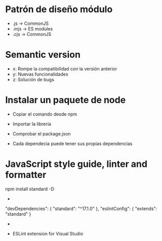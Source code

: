 # Patrón de diseño módulo

- .js -> CommonJS
- .mjs -> ES modules
- .cjs -> CommonJS

# Semantic version

- x: Rompe la compatibilidad con la versión anterior
- y: Nuevas funcionalidades
- z: Solución de bugs

# Instalar un paquete de node

- Copiar el comando desde npm
- Importar la librería
- Comprobar el package.json

- Cada dependecia puede tener sus propias dependencias

# JavaScript style guide, linter and formatter

npm install standard -D

+

"devDependencies": {
"standard": "^17.1.0"
},
"eslintConfig": {
"extends": "standard"
}

+

- ESLint extension for Visual Studio
